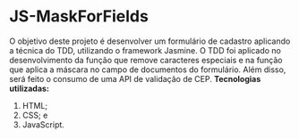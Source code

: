 # JS-MaskForFields
 O objetivo deste projeto é desenvolver um formulário de cadastro aplicando a técnica do TDD, utilizando o framework Jasmine. O TDD foi aplicado no desenvolvimento da função que remove caracteres especiais e na função que aplica a máscara no campo de documentos do formulário. Além disso, será feito o consumo de uma API de validação de CEP.
 **Tecnologias utilizadas:**
 1. HTML;
 2. CSS; e
 3. JavaScript.
